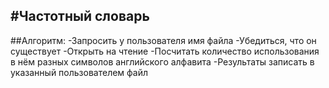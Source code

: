 #Частотный словарь
---
##Алгоритм:
-Запросить у пользователя имя файла
-Убедиться, что он существует
-Открыть на чтение
-Посчитать количество использования в нём разных символов английского алфавита
-Результаты записать в указанный пользователем файл 
 
 
